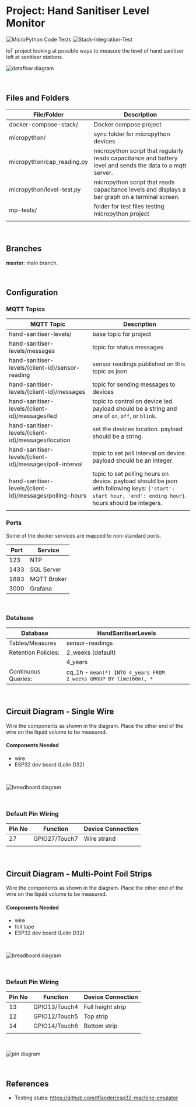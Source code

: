 # Project: Hand Sanitiser Level Monitor

![MicroPython Code Tests](https://github.com/markpatterson27/Project-Hand-Sanitiser-Level-Monitor/workflows/MicroPython%20Code%20Tests/badge.svg)
![Stack-Integration-Test](https://github.com/markpatterson27/Project-Hand-Sanitiser-Level-Monitor/workflows/Stack-Integration-Test/badge.svg)

IoT project looking at possible ways to measure the level of hand sanitiser left at sanitiser stations.

![dataflow diagram](assets/Dataflow-Diagram-embed-solid-2.svg)


<br>

## Files and Folders

| File/Folder | Description |
|--- | --- |
| docker-compose-stack/ | Docker compose project |
| micropython/ | sync folder for micropython devices |
| micropython/cap_reading.py | micropython script that regularly reads capacitance and battery level and sends the data to a mqtt server. |
| micropython/level-test.py | micropython script that reads capacitance levels and displays a bar graph on a terminal screen. |
| mp-tests/ | folder for test files testing micropython project |
|  |  |

<br>

## Branches

**master**: main branch.  

<br>

## Configuration

### MQTT Topics

| MQTT Topic | Description |
| --- | --- |
| hand-sanitiser-levels/ | base topic for project |
| hand-sanitiser-levels/messages | topic for status messages |
| hand-sanitiser-levels/{client-id}/sensor-reading | sensor readings published on this topic as json |
| hand-sanitiser-levels/{client-id}/messages | topic for sending messages to devices |
| hand-sanitiser-levels/{client-id}/messages/led | topic to control on device led. payload should be a string and one of `on`, `off`, or `blink`. |
| hand-sanitiser-levels/{client-id}/messages/location | set the devices location. payload should be a string. |
| hand-sanitiser-levels/{client-id}/messages/poll-interval | topic to set poll interval on device. payload should be an integer. |
| hand-sanitiser-levels/{client-id}/messages/polling-hours | topic to set polling hours on device. payload should be json with following keys: `{'start': start hour, 'end': ending hour}`. hours should be integers. |
|  |  |

### Ports

Some of the docker services are mapped to non-standard ports.

| Port | Service |
|---|---|
| 123 | NTP |
| 1433 | SQL Server |
| 1883 | MQTT Broker |
| 3000 | Grafana |

<br>

### Database

| Database | HandSanitiserLevels |
|---|---|
| Tables/Measures | sensor-readings |
| Retention Policies: | 2_weeks (default) |
|  | 4_years |
| Continuous Queries: | cq_1h - `mean(*) INTO 4_years FROM 2_weeks GROUP BY time(60m), *` |

<br>

## Circuit Diagram - Single Wire
Wire the components as shown in the diagram. Place the other end of the wire on the liquid volume to be measured.

<!-- ![circuit diagram](assets/###-circuit-diagram_schem.svg) -->

#### Components Needed
* wire
* ESP32 dev board (Lolin D32)

<br />

![breadboard diagram](assets/lolin-d32-wire-capacitance-circuit-diagram_bb.png)

<br />

### Default Pin Wiring

| Pin No | Function | Device Connection |
| --- | --- | --- |
| 27 | GPIO27/Touch7 | Wire strand |
|  |  |  |

<br />

## Circuit Diagram - Multi-Point Foil Strips
Wire the components as shown in the diagram. Place the other end of the wire on the liquid volume to be measured.

<!-- ![circuit diagram](assets/###-circuit-diagram_schem.svg) -->

#### Components Needed
* wire
* foil tape
* ESP32 dev board (Lolin D32)


<br />

![breadboard diagram](assets/lolin-d32-multi-point-capacitance-circuit-diagram_bb.png)

<br />

### Default Pin Wiring

| Pin No | Function | Device Connection |
| --- | --- | --- |
| 13 | GPIO13/Touch4 | Full height strip |
| 12 | GPIO12/Touch5 | Top strip |
| 14 | GPIO14/Touch6 | Bottom strip |
|  |  |  |

<br />

![pin diagram](assets/d32_pro_v2-pinout.jpg)


<br />

## References

- Testing stubs: https://github.com/tflander/esp32-machine-emulator
